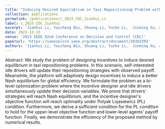 ```yaml
---
title: "Inducing Desired Equilibrium in Taxi Repositioning Problem with Adaptive Incentive Design"
collection: publications
permalink: /publications/c_2023_CDC_Jianhui_Li
label: c_2023_CDC_Jianhui
excerpt: 'Jianhui Li, Youcheng Niu, Shuang Li, Yuzhe Li,  Jinming Xu, and Junfeng Wu'
date: 2023-12-13
venue: '2023 IEEE 62nd Conference on Decision and Control (CDC)'
paperurl: 'https://ieeexplore.ieee.org/abstract/document/10383393'
authors: 'Jianhui Li, Youcheng Niu, Shuang Li, Yuzhe Li,  Jinming Xu, and Junfeng Wu'
---
```


Abstract: We study the problem of designing incentives to induce desired equilibrium in taxi repositioning problems. In this scenario, self-interested idle drivers will update their repositioning strategies with observed payoff. Meanwhile, the platform will adaptively design incentives to induce a better Nash equilibrium for global efficiency. We formulate the problem as a bi-level optimization problem where the incentive designer and idle drivers simultaneously update their decision variables. We prove that drivers' strategies will reach Nash equilibrium, and the incentive designer's objective function will reach optimality under Polyak Lojasiewicz (PL) condition. Furthermore, we derive a sufficient condition for the PL condition to hold for the upper-level objective function and lower-level agents' payoff function. Finally, we demonstrate the efficiency of the proposed method by numerical results.
